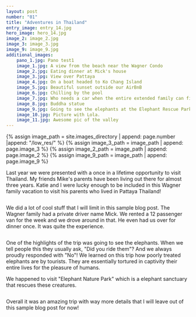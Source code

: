 ```yaml
---
layout: post
number: "01"
title: "Adventures in Thailand"
entry_image: entry_14.jpg
hero_image: hero_14.jpg
image_2: image_2.jpg
image_3: image_3.jpg
image_9: image_9.jpg
additional_images:
    pano_1.jpg: Pano test1
    image_1.jpg: A view from the beach near the Wagner Condo
    image_2.jpg: Eating dinner at Mick's house
    image_3.jpg: View over Pattaya
    image_4.jpg: On a boat headed to Ko Chang Island
    image_5.jpg: Beautiful sunset outside our AirBnB
    image_6.jpg: Chilling by the pool
    image_7.jpg: Who needs a car when the entire extended family can fit on a moped
    image_8.jpg: Buddha statue
    image_9.jpg: Going to see the elephants at the Elephant Rescue Park!
    image_10.jpg: Picture with Lola.
    image_11.jpg: Awesome pic of the valley
---
```

{% assign image_path = site.images_directory | append: page.number |append: "/low_res/" %}
{% assign image_3_path = image_path | append: page.image_3 %}
{% assign image_2_path = image_path | append: page.image_2 %}
{% assign image_9_path = image_path | append: page.image_9 %}

Last year we were presented with a once in a lifetime opportunity to visit Thailand. My friends Mike's parents have been
living out there for almost three years. Katie and I were lucky enough to be included in this Wagner family vacation
to visit his parents who lived in Pattaya Thailand!

<div class="image-wrap"><img class="blog-image" data-src="{{image_3_path}}"></div>

We did a lot of cool stuff that I will limit in this sample blog post. The Wagner family had a private driver name Mick.
We rented a 12 passenger van for the week and we drove around in that. He even had us over for dinner once. It was quite
the experience.

<div class="image-wrap"><img class="blog-image" data-src="{{image_2_path}}"></div>

One of the highlights of the trip was going to see the elephants. When we tell people this they usually ask, "Did you ride them"?
And we always proudly responded with "No"! We learned on this trip how poorly treated elephants are by tourists. They are
essentially tortured in captivity their entire lives for the pleasure of humans.

We happened to visit "Elephant Nature Park" which is a elephant sanctuary that rescues these creatures.

<div class="image-wrap"><img class="blog-image" data-src="{{image_9_path}}"></div>

Overall it was an amazing trip with way more details that I will leave out of this sample blog post for now!